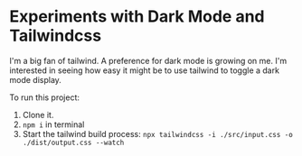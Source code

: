 # Experiments with Dark Mode and Tailwindcss

I'm a big fan of tailwind. A preference for dark mode is growing on me. I'm interested in seeing how easy it might be to use tailwind to toggle a dark mode display.

To run this project:

1. Clone it.
2. `npm i` in terminal
3. Start the tailwind build process: `npx tailwindcss -i ./src/input.css -o ./dist/output.css --watch `
